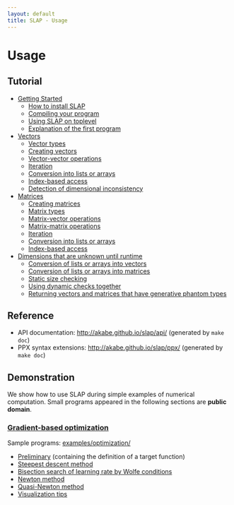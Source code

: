 ```yaml
---
layout: default
title: SLAP - Usage
---
```


Usage
=====

Tutorial
--------

- [Getting Started](getting-started.html)
  - [How to install SLAP](getting-started.html#how-to-install-slap)
  - [Compiling your program](getting-started.html#compiling-your-program)
  - [Using SLAP on toplevel](getting-started.html#using-slap-on-toplevel)
  - [Explanation of the first program](getting-started.html#explanation-of-the-first-program)
- [Vectors](vectors.html)
  - [Vector types](vectors.html#vector-types)
  - [Creating vectors](vectors.html#creating-vectors)
  - [Vector-vector operations](vectors.html#vector-vector-operations)
  - [Iteration](vectors.html#iteration)
  - [Conversion into lists or arrays](vectors.html#conversion-into-lists-or-arrays)
  - [Index-based access](vectors.html#index-based-access)
  - [Detection of dimensional inconsistency](vectors.html#detection-of-dimensional-inconsistency)
- [Matrices](matrices.html)
  - [Creating matrices](matrices.html#creating-matrices)
  - [Matrix types](matrices.html#matrix-types)
  - [Matrix-vector operations](matrices.html#matrix-vector-operations)
  - [Matrix-matrix operations](matrices.html#matrix-matrix-operations)
  - [Iteration](matrices.html#iteration)
  - [Conversion into lists or arrays](matrices.html#conversion-into-lists-or-arrays)
  - [Index-based access](matrices.html#index-based-access)
- [Dimensions that are unknown until runtime](dynsize.html)
  - [Conversion of lists or arrays into vectors](dynsize.html#conversion-of-lists-or-arrays-into-vectors)
  - [Conversion of lists or arrays into matrices](dynsize.html#conversion-of-lists-or-arrays-into-matrices)
  - [Static size checking](dynsize.html#static-size-checking)
  - [Using dynamic checks together](dynsize.html#using-dynamic-checks-together)
  - [Returning vectors and matrices that have generative phantom types](dynsize.html#returning-vectors-and-matrices-that-have-generative-phantom-types)

Reference
---------

- API documentation: http://akabe.github.io/slap/api/ (generated by `make doc`)
- PPX syntax extensions: http://akabe.github.io/slap/ppx/ (generated by `make doc`)

Demonstration
-------------

We show how to use SLAP during simple examples of numerical computation.
Small programs appeared in the following sections are **public domain**.

### [Gradient-based optimization](demo-gradopt.html)

Sample programs:  [examples/optimization/](https://github.com/akabe/slap/blob/master/examples/optimization/)

- [Preliminary](demo-gradopt.html#preliminary) (containing the definition of a target function)
- [Steepest descent method](demo-gradopt.html#steepest-descent-method)
- [Bisection search of learning rate by Wolfe conditions](demo-gradopt.html#bisection-search-of-learning-rate-by-wolfe-conditions)
- [Newton method](demo-gradopt.html#newton-method)
- [Quasi-Newton method](demo-gradopt.html#quasi-newton-method)
- [Visualization tips](demo-gradopt.html#visualization-tips)
